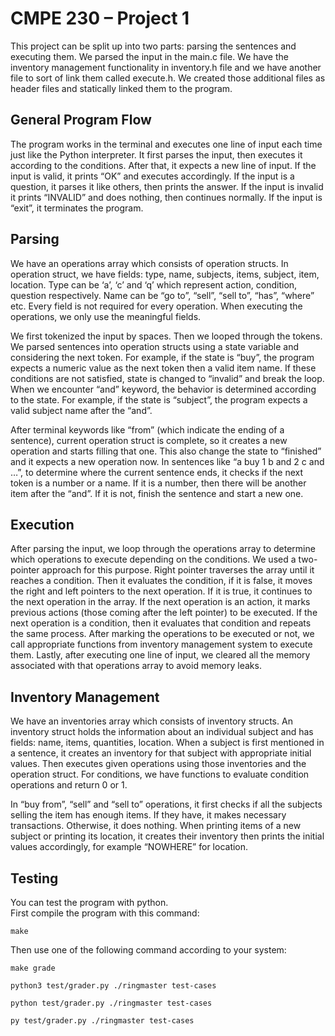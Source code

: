# CMPE 230 – Project 1

This project can be split up into two parts: parsing the sentences and executing them. We parsed the input in the main.c file. We have the inventory management functionality in inventory.h file and we have another file to sort of link them called execute.h. We created those additional files as header files and statically linked them to the program.

## General Program Flow

The program works in the terminal and executes one line of input each time just like the Python interpreter. It first parses the input, then executes it according to the conditions. After that, it expects a new line of input. If the input is valid, it prints “OK” and executes accordingly. If the input is a question, it parses it like others, then prints the answer. If the input is invalid it prints “INVALID” and does nothing, then continues normally. If the input is “exit”, it terminates the program.

## Parsing

We have an operations array which consists of operation structs. In operation struct, we have fields: type, name, subjects, items, subject, item, location. Type can be ‘a’, ‘c’ and ‘q’ which represent action, condition, question respectively. Name can be “go to”, “sell”, “sell to”, “has”, “where” etc. Every field is not required for every operation. When executing the operations, we only use the meaningful fields.

We first tokenized the input by spaces. Then we looped through the tokens. We parsed sentences into operation structs using a state variable and considering the next token. For example, if the state is “buy”, the program expects a numeric value as the next token then a valid item name. If these conditions are not satisfied, state is changed to “invalid” and break the loop. When we encounter “and” keyword, the behavior is determined according to the state. For example, if the state is “subject”, the program expects a valid subject name after the “and”.

After terminal keywords like “from” (which indicate the ending of a sentence), current operation struct is complete, so it creates a new operation and starts filling that one. This also change the state to “finished” and it expects a new operation now. In sentences like “a buy 1 b and 2 c and …”, to determine where the current sentence ends, it checks if the next token is a number or a name. If it is a number, then there will be another item after the “and”. If it is not, finish the sentence and start a new one.

## Execution

After parsing the input, we loop through the operations array to determine which operations to execute depending on the conditions. We used a two-pointer approach for this purpose. Right pointer traverses the array until it reaches a condition. Then it evaluates the condition, if it is false, it moves the right and left pointers to the next operation. If it is true, it continues to the next operation in the array. If the next operation is an action, it marks previous actions (those coming after the left pointer) to be executed. If the next operation is a condition, then it evaluates that condition and repeats the same process. After marking the operations to be executed or not, we call appropriate functions from inventory management system to execute them. Lastly, after executing one line of input, we cleared all the memory associated with that operations array to avoid memory leaks.

## Inventory Management

We have an inventories array which consists of inventory structs. An inventory struct holds the information about an individual subject and has fields: name, items, quantities, location. When a subject is first mentioned in a sentence, it creates an inventory for that subject with appropriate initial values. Then executes given operations using those inventories and the operation struct. For conditions, we have functions to evaluate condition operations and return 0 or 1.

In “buy from”, “sell” and “sell to” operations, it first checks if all the subjects selling the item has enough items. If they have, it makes necessary transactions. Otherwise, it does nothing. When printing items of a new subject or printing its location, it creates their inventory then prints the initial values accordingly, for example “NOWHERE” for location.

## Testing

You can test the program with python.  
First compile the program with this command:

```console
make
```

Then use one of the following command according to your system:

```console
make grade
```

```console
python3 test/grader.py ./ringmaster test-cases
```

```console
python test/grader.py ./ringmaster test-cases
```

```console
py test/grader.py ./ringmaster test-cases
```
